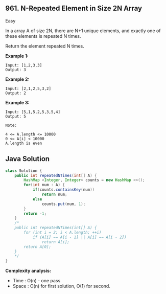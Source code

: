 ## 961. N-Repeated Element in Size 2N Array
Easy

In a array A of size 2N, there are N+1 unique elements, and exactly one of these elements is repeated N times.

Return the element repeated N times.

**Example 1:**
```
Input: [1,2,3,3]
Output: 3
```

**Example 2:**
```
Input: [2,1,2,5,3,2]
Output: 2
```

**Example 3:**
```
Input: [5,1,5,2,5,3,5,4]
Output: 5
``` 

```
Note:

4 <= A.length <= 10000
0 <= A[i] < 10000
A.length is even
```

## Java Solution
```Java
class Solution {
    public int repeatedNTimes(int[] A) {
        HashMap <Integer, Integer> counts = new HashMap <>();
        for(int num : A) {
            if(counts.containsKey(num))
                return num;
            else
                counts.put(num, 1);
        }
        return -1;
    }
    /*
    public int repeatedNTimes(int[] A) {
        for (int i = 2; i < A.length; ++i)
            if (A[i] == A[i - 1] || A[i] == A[i - 2])
                return A[i];
        return A[0];
    }
    */
}
```

**Complexity analysis:**
* Time : O(n) - one pass
* Space : O(n) for first solution, O(1) for second.